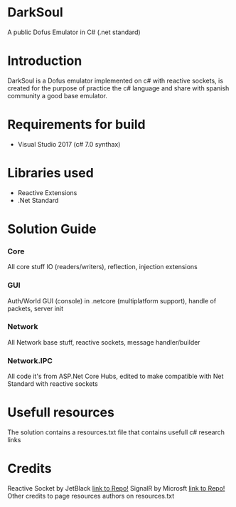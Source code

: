 # DarkSoul
A public Dofus Emulator in C# (.net standard)

# Introduction
DarkSoul is a Dofus emulator implemented on c# with reactive sockets, is created for the purpose of practice the c# language and share with spanish community a good base emulator.

# Requirements for build

- Visual Studio 2017 (c# 7.0 synthax)

# Libraries used

- Reactive Extensions
- .Net Standard

# Solution Guide
### Core
All core stuff IO (readers/writers), reflection, injection extensions
### GUI
Auth/World GUI (console) in .netcore (multiplatform support), handle of packets, server init
### Network
All Network base stuff, reactive sockets, message handler/builder
### Network.IPC
All code it's from ASP.Net Core Hubs, edited to make compatible with Net Standard with reactive sockets

# Usefull resources
The solution contains a resources.txt file that contains usefull c# research links

# Credits
Reactive Socket by JetBlack [link to Repo!](https://github.com/rob-blackbourn/JetBlack.Network)
SignalR by Microsft [link to Repo!](https://github.com/aspnet/SignalR)
Other credits to page resources authors on resources.txt
